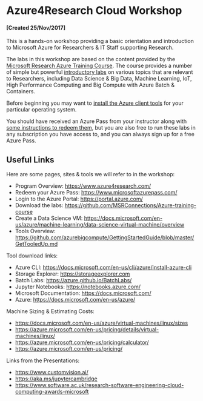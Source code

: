 # Azure4Research Cloud Workshop 

#### [Created 25/Nov/2017]

This is a hands-on workshop providing a basic orientation and introduction to Microsoft Azure for Researchers & IT Staff supporting Research. 

The labs in this workshop are based on the content provided by the <a href="https://github.com/MSRConnections/Azure-training-course">Microsoft Research Azure Training Course</a>. The course provides a number of simple but powerful <a href="https://github.com/MSRConnections/Azure-training-course/tree/master/Content">introductory labs</a> on various topics that are relevant to Researchers, including Data Science & Big Data, Machine Learning, IoT, High Performance Computing and Big Compute with Azure Batch & Containers. 

Before beginning you may want to <a href="https://github.com/azurebigcompute/GettingStartedGuide/blob/master/GetTooledUp.md">install the Azure client tools</a> for your particular operating system. 

You should have received an Azure Pass from your instructor along with <a href="https://github.com/MSRConnections/Azure-training-course/blob/master/Content/Introduction/Introduction%20HOL.md">some instructions to redeem them</a>, but you are also free to run these labs in any subscription you have access to, and you can always sign up for a free Azure Pass. 
  
## Useful Links

Here are some pages, sites & tools we will refer to in the workshop: 

* Program Overview: https://www.azure4research.com/ 
* Redeem your Azure Pass: https://www.microsoftazurepass.com/ 
* Login to the Azure Portal: https://portal.azure.com/ 
* Download the labs: https://github.com/MSRConnections/Azure-training-course
* Create a Data Science VM:
https://docs.microsoft.com/en-us/azure/machine-learning/data-science-virtual-machine/overview 
* Tools Overview: https://github.com/azurebigcompute/GettingStartedGuide/blob/master/GetTooledUp.md

Tool download links:
* Azure CLI: https://docs.microsoft.com/en-us/cli/azure/install-azure-cli 
* Storage Explorer: https://storageexplorer.com 
* Batch Labs: https://azure.github.io/BatchLabs/ 
* Jupyter Notebooks: https://notebooks.azure.com/ 
* Microsoft Documentation: https://docs.microsoft.com/ 
* Azure: https://docs.microsoft.com/en-us/azure/ 

Machine Sizing & Estimating Costs: 
* https://docs.microsoft.com/en-us/azure/virtual-machines/linux/sizes 
* https://azure.microsoft.com/en-us/pricing/details/virtual-machines/linux/ 
* https://azure.microsoft.com/en-us/pricing/calculator/ 
* https://azure.microsoft.com/en-us/pricing/ 

Links from the Presentations: 
* https://www.customvision.ai/ 
* https://aka.ms/jupytercambridge 
* https://www.software.ac.uk/research-software-engineering-cloud-computing-awards-microsoft 

